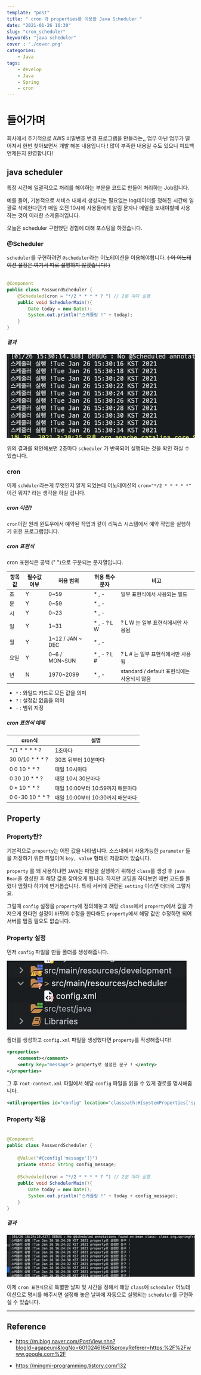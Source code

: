```yaml
---
template: "post"
title: " cron 과 properties를 이용한 Java Scheduler "
date: "2021-01-26 16:30"
slug: "cron_scheduler"
keywords: "java scheduler"
cover : './cover.png'
categories: 
    - Java
tags:
    - develop
    - Java
    - Spring
    - cron
---
```


# 들어가며

회사에서 주기적으로 AWS 비밀번호 변경 프로그램을 만들라는,, 업무 아닌 업무가 떨어져서 한번 찾아보면서 개발 해본 내용입니다 !
많이 부족한 내용일 수도 있으니 피드백 언제든지 환영합니다!

## java scheduler
특정 시간에 일괄적으로 처리를 해야하는 부분을 코드로 만들어 처리하는 Job입니다.

예를 들어, 기본적으로 서비스 내에서 생성되는 필요없는 log데이터를 정해진 시간에 일괄로 삭제한다던가 매일 오전 10시에 사용들에게 알림 문자나 메일을 보내야할때 사용하는 것이 이러한 스케줄러입니다.

오늘은 scheduler 구현했던 경험에 대해 포스팅을 하겠습니다.

### @Scheduler

`scheduler`를 구현하려면 `@scheduler`라는 어노테이션을 이용해야합니다. ~~( 이 어노테이션 설정은 여기서 따로 설명하지 않겠습니다! )~~

``` java

@Component
public class PasswordScheduler {
    @Scheduled(cron = "*/2 * * * * ? ") // 2분 마다 실행
    public void SchedulerMain(){    
        Date today = new Date();
        System.out.println("스캐쥴링 !" + today);
    }
}
```

##### 결과

![image_1](./img_1.png)

위의 결과를 확인해보면 2초마다 `scheduler` 가 반복되어 실행되는 것을 확인 하실 수 있습니다.


### cron

이제 `schduler`라는게 무엇인지 알게 되었는데 어노테이션의 `cron="*/2 * * * * *" ` 이건 뭐지? 라는 생각을 하실 겁니다. 

##### cron 이란?

`cron`이란 원래 윈도우에서 예약된 작업과 같이 리눅스 시스템에서 예약 작업을 실행하기 위한 프로그램입니다.

##### cron 표현식

cron 표현식은 공백 (" ")으로 구분되는 문자열입니다.

| 항목값 | 필수값 여부 | 허용 범위 | 허용 특수 문자 | 비고 |
|--|--|--|--|--| 
| 초 | Y | 0~59 | * , - | 일부 표현식에서 사용되는 필드 |
| 분 | Y | 0~59 | * , - | |
| 시 | Y | 0~23 | * , -  | |
| 일 | Y | 1~31 | * , - ? L W | ? L W 는 일부 표현식에서만 사용됨 |
| 월 | Y | 1~12 / JAN ~ DEC| * , - |
| 요일 | Y | 0~6 / MON~SUN | * , - ? L # | ? L # 는 일부 표현식에서만 사용됨 |
| 년 | N | 1970~2099 | * , - | standard / default 표현식에는 사용되지 않음 |


- `*` : 와일드 카드로 모든 값을 의미
- `?` : 설정값 없음을 의미
- `-` : 범위 지정



##### cron 표현식 예제

| cron식 | 설명 |
|--|--|
| */1 * * * * ? | 1초마다 |
| 30 0/10 * * * ? | 30초 뒤부터 10분마다 |
| 0 0 10 * * ? | 매일 10시마다 |
| 0 30 10 * * ? | 매일 10시 30분마다 |
| 0 * 10 * * ? | 매일 10:00부터 10:59까지 매분마다 |
| 0 0-30 10 * * ? | 매일 10:00부터 10:30까지 매분마다 |


## Property

### Property란?

기본적으로 `property`는 어떤 값을 나타냅니다. 소스내에서 사용가능한 `parameter` 들을 저장하기 위한 파일이며 `key, value` 형태로 저장되어 있습니다.

`property` 를 왜 사용하냐면 `JAVA`는 파일을 실행하기 위해선 `class`를 생성 후 `java Bean`을 생성한 후 해당 값을 찾아오게 됩니다. 하지만 코딩을 하다보면 매번 코드를 돌렸다 멈췄다 하기에 번거롭습니다. 특히 서버에 관련된 `setting` 이라면 더더욱 그렇지요. 

그럴때 `config` 설정을 `property`에 정의해놓고 해당 `class`에서 `property`에서 값을 가져오게 한다면 설정이 바뀌어 수정을 한다해도 `property`에서 해당 값만 수정하면 되어 서버를 멈출 필요도 없습니다. 

### Property 설정

먼저 `config` 파일을 만들 폴더를 생성해줍니다.


![img_3](./img_3.png)


폴더를 생성하고 `config.xml` 파일을 생성했다면 `property`를 작성해줍니다! 


```xml
<properties>
    <comment></comment>
	<entry key="message"> property로 설정한 문구 ! </entry>
</properties>
```

그 후 `root-context.xml` 파일에서 해당 `config` 파일을 읽을 수 있게 경로를 명시해줍니다.

```xml
<util:properties id="config" location="classpath:#{systemProperties['spring.profiles.active']}/../scheduler/config.xml"/>
```



### Property 적용

``` java

@Component
public class PasswordScheduler {

	@Value("#{config['message']}")
	private static String config_message;

    @Scheduled(cron = "*/2 * * * * ? ") // 2분 마다 실행
    public void SchedulerMain(){    
        Date today = new Date();
        System.out.println("스캐쥴링 !" + today + config_message);
    }
}
```

##### 결과

![img_2](./img_2.png)



이제 `cron 표현식`으로 특별한 날짜 및 시간을 정해서 해당 `class`에 `scheduler` 어노테이션으로 명시를 해주시면 설정해 놓은 날짜에 자동으로 실행되는 `scheduler`를 구현하실 수 있습니다.



---

## Reference

- https://m.blog.naver.com/PostView.nhn?blogId=agapeuni&logNo=60102461641&proxyReferer=https:%2F%2Fwww.google.com%2F

- https://mingmi-programming.tistory.com/132